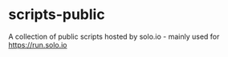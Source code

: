 # scripts-public
A collection of public scripts hosted by solo.io - mainly used for https://run.solo.io
